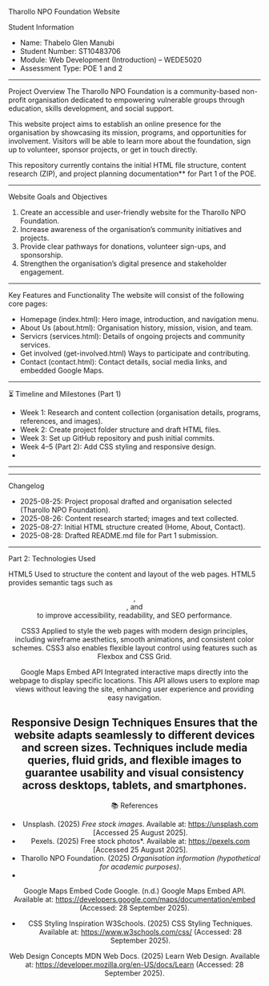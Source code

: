 Tharollo NPO Foundation Website

 Student Information
- Name: Thabelo Glen Manubi
- Student Number: ST10483706 
- Module: Web Development (Introduction) – WEDE5020 
- Assessment Type: POE 1 and 2

---

 Project Overview
The Tharollo NPO Foundation is a community-based non-profit organisation dedicated to empowering vulnerable groups through education, skills development, and social support.  

This website project aims to establish an online presence for the organisation by showcasing its mission, programs, and opportunities for involvement. Visitors will be able to learn more about the foundation, sign up to volunteer, sponsor projects, or get in touch directly.  

This repository currently contains the initial HTML file structure, content research (ZIP), and project planning documentation** for Part 1 of the POE.  

---

 Website Goals and Objectives
1. Create an accessible and user-friendly website for the Tharollo NPO Foundation.  
2. Increase awareness of the organisation’s community initiatives and projects.  
3. Provide clear pathways for donations, volunteer sign-ups, and sponsorship.  
4. Strengthen the organisation’s digital presence and stakeholder engagement.

---

Key Features and Functionality
The website will consist of the following core pages:  

- Homepage (index.html): Hero image, introduction, and navigation menu.  
- About Us (about.html): Organisation history, mission, vision, and team.  
- Servicrs (services.html): Details of ongoing projects and community services.
- Get involved (get-involved.html) Ways  to participate and contributing.
- Contact (contact.html): Contact details, social media links, and embedded Google Maps.
 

---

⏳ Timeline and Milestones (Part 1)
- Week 1: Research and content collection (organisation details, programs, references, and images).  
- Week 2: Create project folder structure and draft HTML files.
- Week 3: Set up GitHub repository and push initial commits.
- Week 4–5 (Part 2): Add CSS styling and responsive design.  
- 

---
---

Changelog
- 2025-08-25: Project proposal drafted and organisation selected (Tharollo NPO Foundation).  
- 2025-08-26: Content research started; images and text collected.  
- 2025-08-27: Initial HTML structure created (Home, About, Contact).  
- 2025-08-28: Drafted README.md file for Part 1 submission.

-----------
Part 2: Technologies Used

HTML5
Used to structure the content and layout of the web pages. HTML5 provides semantic tags such as <header>, <section>, and <footer> to improve accessibility, readability, and SEO performance.

CSS3
Applied to style the web pages with modern design principles, including wireframe aesthetics, smooth animations, and consistent color schemes. CSS3 also enables flexible layout control using features such as Flexbox and CSS Grid.

Google Maps Embed API
Integrated interactive maps directly into the webpage to display specific locations. This API allows users to explore map views without leaving the site, enhancing user experience and providing easy navigation.

Responsive Design Techniques
Ensures that the website adapts seamlessly to different devices and screen sizes. Techniques include media queries, fluid grids, and flexible images to guarantee usability and visual consistency across desktops, tablets, and smartphones.
---

 📚 References
- Unsplash. (2025) *Free stock images*. Available at: https://unsplash.com [Accessed 25 August 2025].  
- Pexels. (2025) Free stock photos*. Available at: https://pexels.com [Accessed 25 August 2025].  
- Tharollo NPO Foundation. (2025) *Organisation information (hypothetical for academic purposes)*.
- 
Google Maps Embed Code
Google. (n.d.) Google Maps Embed API. Available at: https://developers.google.com/maps/documentation/embed
 (Accessed: 28 September 2025).

- CSS Styling Inspiration
W3Schools. (2025) CSS Styling Techniques. Available at: https://www.w3schools.com/css/
 (Accessed: 28 September 2025).

Web Design Concepts
MDN Web Docs. (2025) Learn Web Design. Available at: https://developer.mozilla.org/en-US/docs/Learn
 (Accessed: 28 September 2025).


